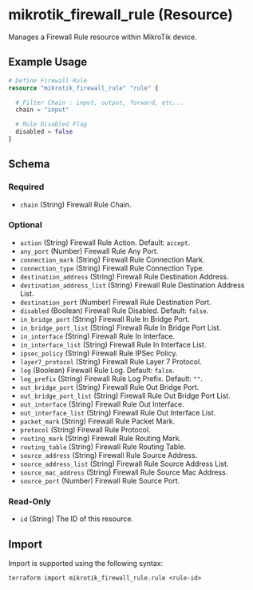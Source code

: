 # mikrotik_firewall_rule (Resource)
Manages a Firewall Rule resource within MikroTik device.

## Example Usage
```terraform
# Define Firewall Rule
resource "mikrotik_firewall_rule" "rule" {

  # Filter Chain : input, output, forward, etc...
  chain = "input"

  # Rule Disabled Flag
  disabled = false
}
```

<!-- schema generated by tfplugindocs -->
## Schema

### Required

- `chain` (String) Firewall Rule Chain.

### Optional

- `action` (String) Firewall Rule Action. Default: `accept`.
- `any_port` (Number) Firewall Rule Any Port.
- `connection_mark` (String) Firewall Rule Connection Mark.
- `connection_type` (String) Firewall Rule Connection Type.
- `destination_address` (String) Firewall Rule Destination Address.
- `destination_address_list` (String) Firewall Rule Destination Address List.
- `destination_port` (Number) Firewall Rule Destination Port.
- `disabled` (Boolean) Firewall Rule Disabled. Default: `false`.
- `in_bridge_port` (String) Firewall Rule In Bridge Port.
- `in_bridge_port_list` (String) Firewall Rule In Bridge Port List.
- `in_interface` (String) Firewall Rule In Interface.
- `in_interface_list` (String) Firewall Rule In Interface List.
- `ipsec_policy` (String) Firewall Rule IPSec Policy.
- `layer7_protocol` (String) Firewall Rule Layer 7 Protocol.
- `log` (Boolean) Firewall Rule Log. Default: `false`.
- `log_prefix` (String) Firewall Rule Log Prefix. Default: `""`.
- `out_bridge_port` (String) Firewall Rule Out Bridge Port.
- `out_bridge_port_list` (String) Firewall Rule Out Bridge Port List.
- `out_interface` (String) Firewall Rule Out Interface.
- `out_interface_list` (String) Firewall Rule Out Interface List.
- `packet_mark` (String) Firewall Rule Packet Mark.
- `protocol` (String) Firewall Rule Protocol.
- `routing_mark` (String) Firewall Rule Routing Mark.
- `routing_table` (String) Firewall Rule Routing Table.
- `source_address` (String) Firewall Rule Source Address.
- `source_address_list` (String) Firewall Rule Source Address List.
- `source_mac_address` (String) Firewall Rule Source Mac Address.
- `source_port` (Number) Firewall Rule Source Port.

### Read-Only

- `id` (String) The ID of this resource.

## Import
Import is supported using the following syntax:
```shell
terraform import mikrotik_firewall_rule.rule <rule-id>
```
